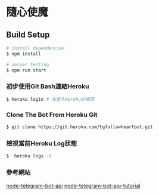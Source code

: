 # 隨心使魔

## Build Setup

``` bash
# install dependencies
$ npm install

# server testing
$ npm run start

```

### 初步使用Git Bash連結Heroku
```bash
$ heroku login # 先登入Heroku的帳密
```


### Clone The Bot From Heroku Git
```bash
$ git clone https://git.heroku.com/tgfollowheartbot.git
```

### 檢視當前Heroku Log狀態
```bash
$  heroku logs -t
```

### 參考網站
[node-telegram-bot-api](https://github.com/yagop/node-telegram-bot-api)
[node-telegram-bot-api-tutorial](https://github.com/hosein2398/node-telegram-bot-api-tutorial)